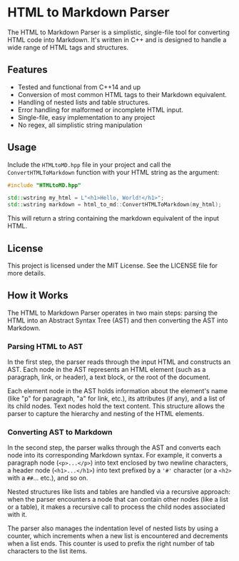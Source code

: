 # HTML to Markdown Parser

The HTML to Markdown Parser is a simplistic, single-file tool for converting HTML code into Markdown. It's written in C++ and is designed to handle a wide range of HTML tags and structures.

## Features
* Tested and functional from C++14 and up
* Conversion of most common HTML tags to their Markdown equivalent.
* Handling of nested lists and table structures.
* Error handling for malformed or incomplete HTML input.
* Single-file, easy implementation to any project
* No regex, all simplistic string manipulation

## Usage
Include the `HTMLtoMD.hpp` file in your project and call the `ConvertHTMLToMarkdown` function with your HTML string as the argument:

```cpp
#include "HTMLtoMD.hpp"

std::wstring my_html = L"<h1>Hello, World!</h1>";
std::wstring markdown = html_to_md::ConvertHTMLToMarkdown(my_html);
```

This will return a string containing the markdown equivalent of the input HTML.

## License
This project is licensed under the MIT License. See the LICENSE file for more details.

## How it Works
The HTML to Markdown Parser operates in two main steps: parsing the HTML into an Abstract Syntax Tree (AST) and then converting the AST into Markdown.

### Parsing HTML to AST
In the first step, the parser reads through the input HTML and constructs an AST. Each node in the AST represents an HTML element (such as a paragraph, link, or header), a text block, or the root of the document.

Each element node in the AST holds information about the element's name (like "p" for paragraph, "a" for link, etc.), its attributes (if any), and a list of its child nodes. Text nodes hold the text content. This structure allows the parser to capture the hierarchy and nesting of the HTML elements.

### Converting AST to Markdown
In the second step, the parser walks through the AST and converts each node into its corresponding Markdown syntax. For example, it converts a paragraph node (`<p>...</p>`) into text enclosed by two newline characters, a header node (`<h1>...</h1>`) into text prefixed by a `'#'` character (or a `<h2>` with a `##`... etc.), and so on.

Nested structures like lists and tables are handled via a recursive approach: when the parser encounters a node that can contain other nodes (like a list or a table), it makes a recursive call to process the child nodes associated with it.

The parser also manages the indentation level of nested lists by using a counter, which increments when a new list is encountered and decrements when a list ends. This counter is used to prefix the right number of tab characters to the list items.

